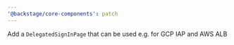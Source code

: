 ```yaml
---
'@backstage/core-components': patch
---
```


Add a `DelegatedSignInPage` that can be used e.g. for GCP IAP and AWS ALB
